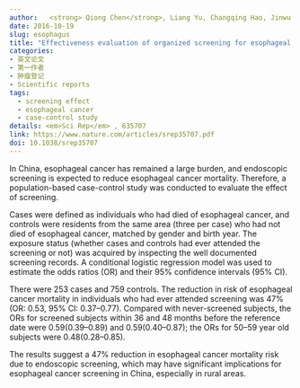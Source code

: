 ```yaml
---
author:   <strong> Qiong Chen</strong>, Liang Yu, Changqing Hao, Jinwu Wang, Shuzheng Liu, Meng Zhang, Shaokai Zhang, Lanwei Guo, Peiliang Quan, Patrick Germain, Yawei Zhang, Xibin Sun. 
date: 2016-10-19
slug: esophagus
title: "Effectiveness evaluation of organized screening for esophageal cancer: a case-control study in Linzhou city, China"
categories: 
- 英文论文
- 第一作者
- 肿瘤登记
- Scientific reports
tags:
  - screening effect
  - esophageal cancer
  - case-control study
details: <em>Sci Rep</em> , 635707 
link: https://www.nature.com/articles/srep35707.pdf
doi: 10.1038/srep35707
---
```


In China, esophageal cancer has remained a large burden, and endoscopic screening is expected to reduce esophageal cancer mortality.
 Therefore, a population-based case-control study was conducted to evaluate the effect of screening. 

Cases were defined as individuals who had died of esophageal cancer, and controls were residents from the same area (three per case)
 who had not died of esophageal cancer, matched by gender and birth year. 
The exposure status (whether cases and controls had ever attended the screening or not) was acquired by inspecting the well documented screening records. 
A conditional logistic regression model was used to estimate the odds ratios (OR) and their 95% confidence intervals (95% CI). 

There were 253 cases and 759 controls. The reduction in risk of esophageal cancer mortality in individuals who had ever attended screening was 
47% (OR: 0.53, 95% CI: 0.37–0.77). Compared with never-screened subjects, the ORs for screened subjects within 36 and 48 months
 before the reference date were 0.59(0.39–0.89) and 0.59(0.40–0.87); the ORs for 50–59 year old subjects were 0.48(0.28–0.85). 

The results suggest a 47% reduction in esophageal cancer mortality risk due to endoscopic screening, which may have significant implications for esophageal cancer screening in China, especially in rural areas.
